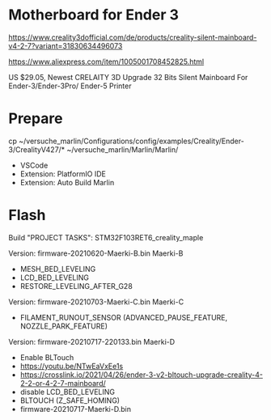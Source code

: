 # Motherboard for Ender 3

https://www.creality3dofficial.com/de/products/creality-silent-mainboard-v4-2-7?variant=31830634496073

https://www.aliexpress.com/item/1005001708452825.html

US $29.05, Newest CRELAITY 3D Upgrade 32 Bits Silent Mainboard For Ender-3/Ender-3Pro/ Ender-5 Printer

# Prepare

cp  ~/versuche_marlin/Configurations/config/examples/Creality/Ender-3/CrealityV427/* ~/versuche_marlin/Marlin/Marlin/

* VSCode
* Extension: PlatformIO IDE
* Extension: Auto Build Marlin

# Flash

Build "PROJECT TASKS": STM32F103RET6_creality_maple

Version: firmware-20210620-Maerki-B.bin Maerki-B
  * MESH_BED_LEVELING
  * LCD_BED_LEVELING
  * RESTORE_LEVELING_AFTER_G28

Version: firmware-20210703-Maerki-C.bin Maerki-C
  * FILAMENT_RUNOUT_SENSOR (ADVANCED_PAUSE_FEATURE, NOZZLE_PARK_FEATURE)

Version: firmware-20210717-220133.bin Maerki-D
  * Enable BLTouch
  * https://youtu.be/NTwEaVxEe1s
  * https://crosslink.io/2021/04/26/ender-3-v2-bltouch-upgrade-creality-4-2-2-or-4-2-7-mainboard/
  * disable LCD_BED_LEVELING
  * BLTOUCH (Z_SAFE_HOMING)
  * firmware-20210717-Maerki-D.bin
